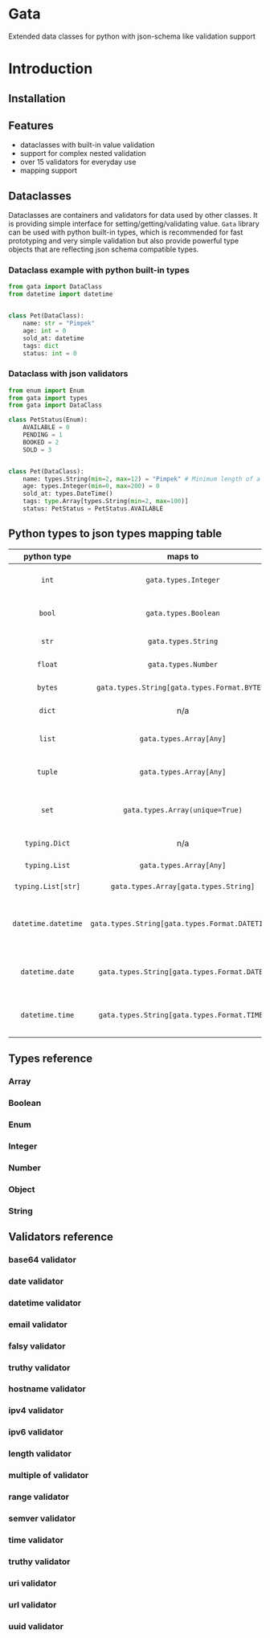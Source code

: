 # Gata
Extended data classes for python with json-schema like validation support

# Introduction

## Installation

## Features
 - dataclasses with built-in value validation
 - support for complex nested validation
 - over 15 validators for everyday use
 - mapping support 


## Dataclasses
Dataclasses are containers and validators for data used by other classes. It is providing simple interface for 
setting/getting/validating value. `Gata` library can be used with python built-in types, which is recommended for
fast prototyping and very simple validation but also provide powerful type objects that are reflecting json schema 
compatible types.

### Dataclass example with python built-in types
```python
from gata import DataClass
from datetime import datetime


class Pet(DataClass):
    name: str = "Pimpek"
    age: int = 0
    sold_at: datetime
    tags: dict
    status: int = 0
```

### Dataclass with json validators

```python
from enum import Enum
from gata import types
from gata import DataClass

class PetStatus(Enum):
    AVAILABLE = 0
    PENDING = 1
    BOOKED = 2
    SOLD = 3


class Pet(DataClass):
    name: types.String(min=2, max=12) = "Pimpek" # Minimum length of a string is 2 and maximum is 12
    age: types.Integer(min=0, max=200) = 0
    sold_at: types.DateTime()
    tags: type.Array[types.String(min=2, max=100)]
    status: PetStatus = PetStatus.AVAILABLE
```

## Python types to json types mapping table

| python type | maps to | description | 
|:--:|:--:|:--:|
|`int`|`gata.types.Integer`|Validates integer numbers|
|`bool`|`gata.types.Boolean`|Validates boolean values|
|`str`|`gata.types.String`|Validates strings|
|`float`|`gata.types.Number`|Validates number|
|`bytes`|`gata.types.String[gata.types.Format.BYTES]`|Validates bytes|
|`dict`|n/a|Not supported|
|`list`|`gata.types.Array[Any]`|Validates arrays values|
|`tuple`|`gata.types.Array[Any]`|Validates arrays values|
|`set`|`gata.types.Array(unique=True)`|Validates unique arrays values|
|`typing.Dict`|n/a|Not supported|
|`typing.List`|`gata.types.Array[Any]`|Same as `list`|
|`typing.List[str]`|`gata.types.Array[gata.types.String]`|Same as `list`|
|`datetime.datetime`|`gata.types.String[gata.types.Format.DATETIME]`| Validates iso compatible datetime values|
|`datetime.date`|`gata.types.String[gata.types.Format.DATE]`| Validates iso compatible date values|
|`datetime.time`|`gata.types.String[gata.types.Format.TIME]`| Validates iso compatible time values|

## Types reference

### Array

### Boolean

### Enum

### Integer

### Number

### Object

### String


## Validators reference

### base64 validator

### date validator

### datetime validator

### email validator

### falsy validator

### truthy validator

### hostname validator

### ipv4 validator

### ipv6 validator

### length validator

### multiple of validator

### range validator

### semver validator

### time validator

### truthy validator

### uri validator

### url validator

### uuid validator
